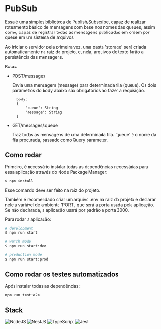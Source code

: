 # PubSub

Essa é uma simples biblioteca de Publish/Subscribe, capaz de realizar roteamento básico de mensagens com base nos nomes das queues, assim como, capaz de registrar todas as mensagens publicadas em ordem por queue em um sistema de arquivos.

Ao iniciar o servidor pela primeira vez, uma pasta 'storage' será criada automaticamente na raiz do projeto, e, nela, arquivos de texto farão a persistência das mensagens.

Rotas:
- POST/messages

    Envia uma mensagem (message) para determinada fila (queue). Os dois parâmetros do body abaixo são obrigatórios ao fazer a requisição.

        body:
        {
            "queue": String
            "message": String
        }

- GET/messages/:queue

    Traz todas as mensagens de uma determinada fila. 'queue' é o nome da fila procurada, passado como Query parameter.

## Como rodar

Primeiro, é necessário instalar todas as dependências necessárias para essa aplicação através do Node Package Manager:

```bash
$ npm install
```

Esse comando deve ser feito na raiz do projeto.

Também é recomendado criar um arquivo .env na raiz do projeto e declarar nele a variável de ambiente 'PORT', que será a porta usada pela aplicação. Se não declarada, a aplicação usará por padrão a porta 3000.

Para rodar a aplicação:

```bash
# development
$ npm run start

# watch mode
$ npm run start:dev

# production mode
$ npm run start:prod
```

## Como rodar os testes automatizados

Após instalar todas as dependências:

```bash
npm run test:e2e
```
  
## Stack

![NodeJS](https://img.shields.io/badge/node.js-6DA55F?style=for-the-badge&logo=node.js&logoColor=white) ![NestJS](https://img.shields.io/badge/nestjs-%23E0234E.svg?style=for-the-badge&logo=nestjs&logoColor=white) ![TypeScript](https://img.shields.io/badge/typescript-%23007ACC.svg?style=for-the-badge&logo=typescript&logoColor=white) ![Jest](https://img.shields.io/badge/-jest-%23C21325?style=for-the-badge&logo=jest&logoColor=white)